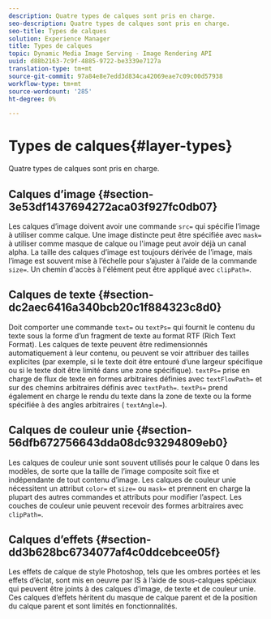 ```yaml
---
description: Quatre types de calques sont pris en charge.
seo-description: Quatre types de calques sont pris en charge.
seo-title: Types de calques
solution: Experience Manager
title: Types de calques
topic: Dynamic Media Image Serving - Image Rendering API
uuid: d88b2163-7c9f-4885-9722-be3339e7127a
translation-type: tm+mt
source-git-commit: 97a84e8e7edd3d834ca42069eae7c09c00d57938
workflow-type: tm+mt
source-wordcount: '285'
ht-degree: 0%

---
```



# Types de calques{#layer-types}

Quatre types de calques sont pris en charge.

## Calques d’image {#section-3e53df1437694272aca03f927fc0db07}

Les calques d’image doivent avoir une commande `src=` qui spécifie l’image à utiliser comme calque. Une image distincte peut être spécifiée avec `mask=` à utiliser comme masque de calque ou l&#39;image peut avoir déjà un canal alpha. La taille des calques d’image est toujours dérivée de l’image, mais l’image est souvent mise à l’échelle pour s’ajuster à l’aide de la commande `size=`. Un chemin d&#39;accès à l&#39;élément peut être appliqué avec `clipPath=`.

## Calques de texte {#section-dc2aec6416a340bcb20c1f884323c8d0}

Doit comporter une commande `text=` ou `textPs=` qui fournit le contenu du texte sous la forme d’un fragment de texte au format RTF (Rich Text Format). Les calques de texte peuvent être redimensionnés automatiquement à leur contenu, ou peuvent se voir attribuer des tailles explicites (par exemple, si le texte doit être entouré d’une largeur spécifique ou si le texte doit être limité dans une zone spécifique). `textPs=` prise en charge de flux de texte en formes arbitraires définies avec  `textFlowPath=` et sur des chemins arbitraires définis avec  `textPath=`. `textPs=` prend également en charge le rendu du texte dans la zone de texte ou la forme spécifiée à des angles arbitraires (  `textAngle=`).

## Calques de couleur unie {#section-56dfb672756643dda08dc93294809eb0}

Les calques de couleur unie sont souvent utilisés pour le calque 0 dans les modèles, de sorte que la taille de l’image composite soit fixe et indépendante de tout contenu d’image. Les calques de couleur unie nécessitent un attribut `color=` et `size=` ou `mask=` et prennent en charge la plupart des autres commandes et attributs pour modifier l’aspect. Les couches de couleur unie peuvent recevoir des formes arbitraires avec `clipPath=`.

## Calques d’effets {#section-dd3b628bc6734077af4c0ddcebcee05f}

Les effets de calque de style Photoshop, tels que les ombres portées et les effets d’éclat, sont mis en oeuvre par IS à l’aide de sous-calques spéciaux qui peuvent être joints à des calques d’image, de texte et de couleur unie. Ces calques d’effets héritent du masque de calque parent et de la position du calque parent et sont limités en fonctionnalités.
